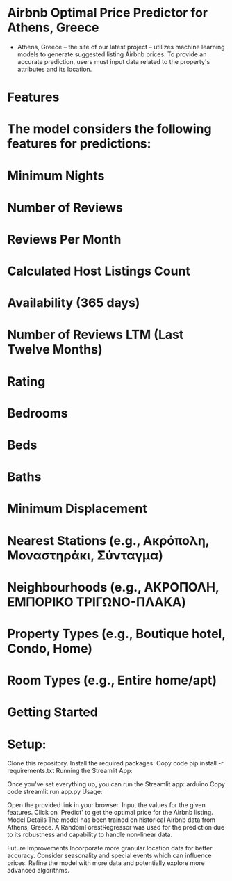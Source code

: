 # Airbnb Optimal Price Predictor for Athens, Greece
-  Athens, Greece – the site of our latest project – utilizes machine learning models to generate suggested listing Airbnb prices. To provide an accurate prediction, users must input data related to the property's attributes and its location.

# Features
# The model considers the following features for predictions:

# Minimum Nights
# Number of Reviews
# Reviews Per Month
# Calculated Host Listings Count
# Availability (365 days)
# Number of Reviews LTM (Last Twelve Months)
# Rating
# Bedrooms
# Beds
# Baths
# Minimum Displacement
# Nearest Stations (e.g., Ακρόπολη, Μοναστηράκι, Σύνταγμα)
# Neighbourhoods (e.g., ΑΚΡΟΠΟΛΗ, ΕΜΠΟΡΙΚΟ ΤΡΙΓΩΝΟ-ΠΛΑΚΑ)
# Property Types (e.g., Boutique hotel, Condo, Home)
# Room Types (e.g., Entire home/apt)
# Getting Started
# Setup:

Clone this repository.
Install the required packages:
Copy code
pip install -r requirements.txt
Running the Streamlit App:

Once you've set everything up, you can run the Streamlit app:
arduino
Copy code
streamlit run app.py
Usage:

Open the provided link in your browser.
Input the values for the given features.
Click on 'Predict' to get the optimal price for the Airbnb listing.
Model Details
The model has been trained on historical Airbnb data from Athens, Greece. A RandomForestRegressor was used for the prediction due to its robustness and capability to handle non-linear data.

Future Improvements
Incorporate more granular location data for better accuracy.
Consider seasonality and special events which can influence prices.
Refine the model with more data and potentially explore more advanced algorithms.
